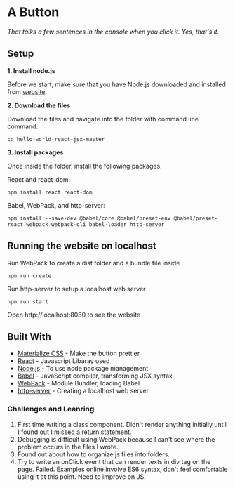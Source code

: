 # A Button

_That talks a few sentences in the console when you click it. Yes, that's it._


## Setup


**1. Install node.js**

Before we start, make sure that you have Node.js downloaded and installed from [website](https://nodejs.org/en/download/).


**2. Download the files**

Download the files and navigate into the folder with command line command.

```
cd hello-world-react-jsx-master
```

**3. Install packages**

Once inside the folder, install the following packages.

React and react-dom: 

```
npm install react react-dom
```

Babel, WebPack, and http-server:

```
npm install --save-dev @babel/core @babel/preset-env @babel/preset-react webpack webpack-cli babel-loader http-server
```

## Running the website on localhost

Run WebPack to create a dist folder and a bundle file inside

```
npm run create
```

Run http-server to setup a localhost web server

```
npm run start
```

Open http://localhost:8080 to see the website


## Built With

* [Materialize CSS](https://materializecss.com/) - Make the button prettier
* [React](https://reactjs.org/) - Javascript Libaray used
* [Node.js](nodejs.org) - To use node package management
* [Babel](https://babeljs.io/) - JavaScript compiler, transforming JSX syntax
* [WebPack](webpack.js.org) - Module Bundler, loading Babel
* [http-server](www.npmjs.com/package/http-server) - Creating a localhost web server

### Challenges and Leanring
1. First time writing a class component. Didn't render anything initially until I found out I missed a return statement.
2. Debugging is difficult using WebPack because I can't see where the problem occurs in the files I wrote. 
3. Found out about how to organize js files into folders. 
4. Try to write an onClick event that can render texts in div tag on the page. Failed. Examples online involve ES6 syntax, 
don't feel comfortable using it at this point. Need to improve on JS.
